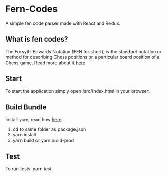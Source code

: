 # Fern-Codes
A simple fen code parser made with React and Redux.

## What is fen codes?
The Forsyth-Edwards Notation (FEN for short), is the standard notation or method for describing Chess positions or a particular board position of a Chess game.
Read more about it <a href="http://www.chess-poster.com/english/learn_chess/notation/notation.htm#fen" target="_blanc">here</a>

## Start
To start the application simply open /src/index.html in your browser.

## Build Bundle
Install `yarn`, read how [here](https://yarnpkg.com/en/docs/install).

1. cd to same folder as package.json
2. yarn install
3. yarn build or yarn build-prod

## Test
To run tests: yarn test
